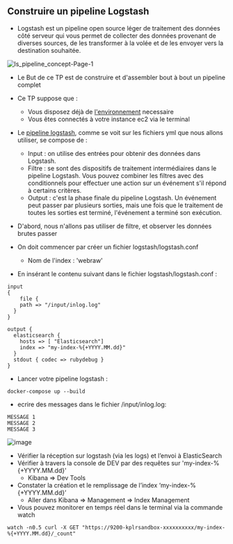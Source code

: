 ## Construire un pipeline Logstash
- Logstash est un pipeline open source léger de traitement des données côté serveur qui vous permet de collecter des données provenant de diverses sources, de les transformer à la volée et de les envoyer vers la destination souhaitée.


 ![ls_pipeline_concept-Page-1](https://user-images.githubusercontent.com/73080397/182131111-9e78312a-36cb-4ff6-bd39-4efd34c3a7fa.png)


- Le But de ce TP est de construire et d'assembler bout à bout un pipeline complet 
- Ce TP suppose que :
   - Vous disposez déjà de [l'environnement](https://github.com/mehdi-lamrani/elasticsearch-workshop/blob/enonces/README.md) necessaire 
   - Vous êtes connectés à votre instance ec2 via le terminal
- Le [pipeline logstash](https://www.elastic.co/guide/en/logstash/current/pipeline.html#_inputs), comme se voit sur les fichiers yml que nous allons  utiliser, se  compose de :
    - Input : on utilise des entrées pour obtenir des données dans Logstash.
    - Filtre :  se sont des dispositifs de traitement intermédiaires dans le pipeline Logstash. Vous pouvez combiner les filtres avec des conditionnels pour effectuer une action sur un événement s'il répond à certains critères.
    - Output : c'est la phase finale du pipeline Logstash. Un événement peut passer par plusieurs sorties, mais une fois que le traitement de toutes les sorties est terminé, l'événement a terminé son exécution.

- D'abord, nous n'allons pas utiliser de filtre, et observer les données brutes passer
- On doit commencer par créer un fichier logstash/logstash.conf
     - Nom de l'index : 'webraw'

- En insérant le contenu suivant dans le fichier logstash/logstash.conf :
```
input
{
    file {
    path => "/input/inlog.log"
  }
}

output {
  elasticsearch {
    hosts => [ "Elasticsearch"]
    index => "my-index-%{+YYYY.MM.dd}"
  }
  stdout { codec => rubydebug }
}
```

- Lancer votre pipeline logstash : 
```
docker-compose up --build
```

- ecrire des messages dans le fichier /input/inlog.log:
```
MESSAGE 1
MESSAGE 2
MESSAGE 3
```
![image](https://user-images.githubusercontent.com/123748165/234394751-a670bddb-40de-4082-bbcc-b71a152c59db.png)

- Vérifier la réception sur logstash (via les logs) et l’envoi à ElasticSearch 
- Vérifier à travers la console de DEV par des requêtes sur 'my-index-%{+YYYY.MM.dd}'
   - Kibana => Dev Tools
- Constater la création et le remplissage de l’index ‘my-index-%{+YYYY.MM.dd}’
   - Aller dans Kibana => Management => Index Management
- Vous pouvez monitorer en temps réel dans le terminal via la commande watch
``` 
watch -n0.5 curl -X GET "https://9200-kplrsandbox-xxxxxxxxxx/my-index-%{+YYYY.MM.dd}/_count"
```
